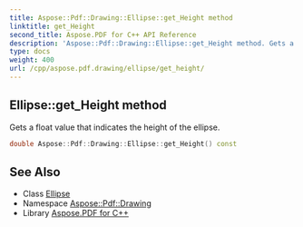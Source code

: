 ```yaml
---
title: Aspose::Pdf::Drawing::Ellipse::get_Height method
linktitle: get_Height
second_title: Aspose.PDF for C++ API Reference
description: 'Aspose::Pdf::Drawing::Ellipse::get_Height method. Gets a float value that indicates the height of the ellipse in C++.'
type: docs
weight: 400
url: /cpp/aspose.pdf.drawing/ellipse/get_height/
---
```

## Ellipse::get_Height method


Gets a float value that indicates the height of the ellipse.

```cpp
double Aspose::Pdf::Drawing::Ellipse::get_Height() const
```

## See Also

* Class [Ellipse](../)
* Namespace [Aspose::Pdf::Drawing](../../)
* Library [Aspose.PDF for C++](../../../)
